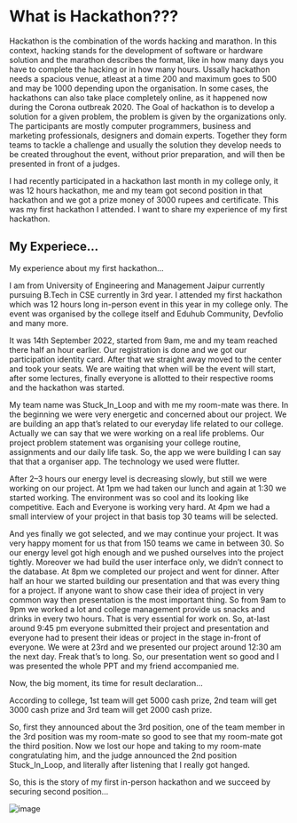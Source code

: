 # What is Hackathon???

Hackathon is the combination of the words hacking and marathon. In this context, hacking stands for the development of software or hardware solution and the 
marathon describes the format, like in how many days you have to complete the hacking or in how many hours. Ussally hackathon needs a spacious venue, atleast at
a time 200 and maximum goes to 500 and may be 1000 depending upon the organisation. In some cases, the hackathons can also take place completely online, as it 
happened now during the Corona outbreak 2020. The Goal of hackathon is to develop a solution for a given problem, the problem is given by the organizations only.
The participants are mostly computer programmers, business and marketing professionals, designers and domain experts. Together they form teams to tackle a 
challenge and usually the solution they develop needs to be created throughout the event, without prior preparation, and will then be presented in front of a judges.

I had recently participated in a hackathon last month in my college only, it was 12 hours hackathon, me and my team got second position in that hackathon and we got
a prize money of 3000 rupees and certificate. This was my first hackathon I attended. I want to share my experience of my first hackathon. 

## My Experiece...

My experience about my first hackathon...

I am from University of Engineering and Management Jaipur currently pursuing B.Tech in CSE currently in 3rd year. I attended my first hackathon which was 12 hours 
long in-person event in this year in my college only. The event was organised by the college itself and Eduhub Community, Devfolio and many more.

It was 14th September 2022, started from 9am, me and my team reached there half an hour earlier. Our registration is done and we got our participation identity card. 
After that we straight away moved to the center and took your seats. We are waiting that when will be the event will start, after some lectures, finally everyone is 
allotted to their respective rooms and the hackathon was started.

My team name was Stuck_In_Loop and with me my room-mate was there. In the beginning we were very energetic and concerned about our project. We are building an app 
that’s related to our everyday life related to our college. Actually we can say that we were working on a real life problems. Our project problem statement was 
organising your college routine, assignments and our daily life task. So, the app we were building I can say that that a organiser app. The technology we used were 
flutter.

After 2–3 hours our energy level is decreasing slowly, but still we were working on our project. At 1pm we had taken our lunch and again at 1:30 we started working. 
The environment was so cool and its looking like competitive. Each and Everyone is working very hard. At 4pm we had a small interview of your project in that basis 
top 30 teams will be selected.

And yes finally we got selected, and we may continue your project. It was very happy moment for us that from 150 teams we came in between 30. So our energy level 
got high enough and we pushed ourselves into the project tightly. Moreover we had build the user interface only, we didn’t connect to the database. At 8pm we 
completed our project and went for dinner. After half an hour we started building our presentation and that was every thing for a project. If anyone want to show 
case their idea of project in very common way then presentation is the most important thing. So from 9am to 9pm we worked a lot and college management provide us 
snacks and drinks in every two hours. That is very essential for work on. So, at-last around 9:45 pm everyone submitted their project and presentation and everyone 
had to present their ideas or project in the stage in-front of everyone. We were at 23rd and we presented our project around 12:30 am the next day. Freak that’s to 
long. So, our presentation went so good and I was presented the whole PPT and my friend accompanied me.

Now, the big moment, its time for result declaration…

According to college, 1st team will get 5000 cash prize, 2nd team will get 3000 cash prize and 3rd team will get 2000 cash prize.

So, first they announced about the 3rd position, one of the team member in the 3rd position was my room-mate so good to see that my room-mate got the third position. 
Now we lost our hope and taking to my room-mate congratulating him, and the judge announced the 2nd position Stuck_In_Loop, and literally after listening that I 
really got hanged.

So, this is the story of my first in-person hackathon and we succeed by securing second position…

![image](https://user-images.githubusercontent.com/92267172/194770756-3e873d02-b11a-4afc-8e91-2b86316a6880.png)




